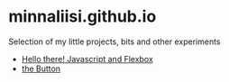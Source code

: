 # minnaliisi.github.io

Selection of my little projects, bits and other experiments

- [Hello there! Javascript and Flexbox](https://minnaliisi.github.io/flexbox+javascript/)
- [the Button](https://minnaliisi.github.io/the-pattern-button/)

